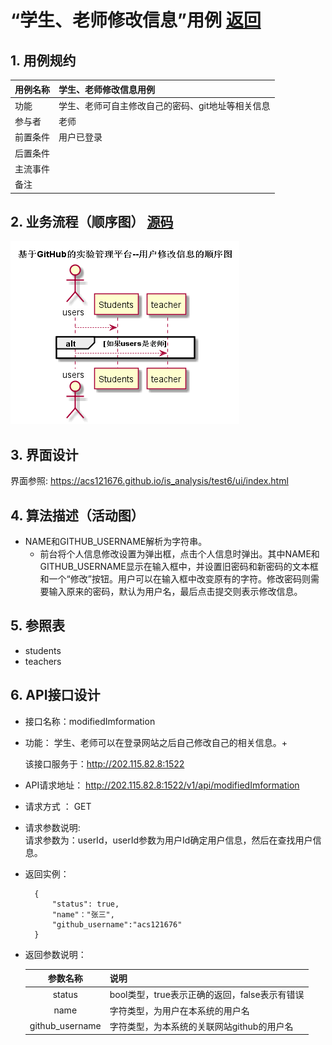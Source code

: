 # “学生、老师修改信息”用例 [返回](./README.md)
## 1. 用例规约


|用例名称|学生、老师修改信息用例|
|-------|:-------------|
|功能|学生、老师可自主修改自己的密码、git地址等相关信息|
|参与者|老师|
|前置条件|用户已登录|
|后置条件| |
|主流事件| |
|备注| |

## 2. 业务流程（顺序图） [源码](./src/userModify.puml)
![](./images/userModify.png) 

## 3. 界面设计
界面参照: https://acs121676.github.io/is_analysis/test6/ui/index.html

## 4. 算法描述（活动图）

- NAME和GITHUB_USERNAME解析为字符串。
  - 前台将个人信息修改设置为弹出框，点击个人信息时弹出。其中NAME和GITHUB_USERNAME显示在输入框中，并设置旧密码和新密码的文本框和一个“修改”按钮。用户可以在输入框中改变原有的字符。修改密码则需要输入原来的密码，默认为用户名，最后点击提交则表示修改信息。

## 5. 参照表

- students
- teachers
## 6. API接口设计

- 接口名称：modifiedImformation
    
- 功能：
    学生、老师可以在登录网站之后自己修改自己的相关信息。+   
    
    该接口服务于：http://202.115.82.8:1522
    
- API请求地址： 
    http://202.115.82.8:1522/v1/api/modifiedImformation

- 请求方式 ：
    GET  

- 请求参数说明:        
    请求参数为：userId，userId参数为用户Id确定用户信息，然后在查找用户信息。
    
- 返回实例：

        {
            "status": true,
            "name"："张三",
            "github_username":"acs121676"
        }
  
- 返回参数说明：    
 
  |参数名称|说明|
  |:---------:|:--------------------------------------------------------|      
  |status|bool类型，true表示正确的返回，false表示有错误|
  |name|字符类型，为用户在本系统的用户名|
  |github_username|字符类型，为本系统的关联网站github的用户名|